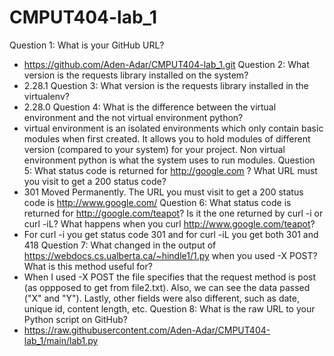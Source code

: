 # CMPUT404-lab_1

Question 1: What is your GitHub URL?
  - https://github.com/Aden-Adar/CMPUT404-lab_1.git
Question 2: What version is the requests library installed on the system?
  - 2.28.1
Question 3: What version is the requests library installed in the virtualenv?
  - 2.28.0
Question 4: What is the difference between the virtual environment and the not virtual environment python?
  - virtual environment is an isolated environments which only contain basic modules when first created. It allows you to hold modules of different version (compared to your system) for your project. Non virtual environment python is what the system uses to run modules.
Question 5: What status code is returned for http://google.com ? What URL must you visit to get a 200 status code?
  - 301 Moved Permanently. The URL you must visit to get a 200 status code is http://www.google.com/
Question 6: What status code is returned for http://google.com/teapot? Is it the one returned by curl -i or curl -iL? What happens when you curl http://www.google.com/teapot?
  - For curl -i you get status code  301 and for curl -iL you get both 301 and 418 
Question 7: What changed in the output of https://webdocs.cs.ualberta.ca/~hindle1/1.py when you used -X POST? What is this method useful for?
  - When I used -X POST the file specifies that the request method is post (as oppposed to get from file2.txt). Also, we can see the data passed ("X" and "Y"). Lastly, other fields were also different, such as date, unique id, content length, etc.
Question 8: What is the raw URL to your Python script on GitHub?
  - https://raw.githubusercontent.com/Aden-Adar/CMPUT404-lab_1/main/lab1.py
